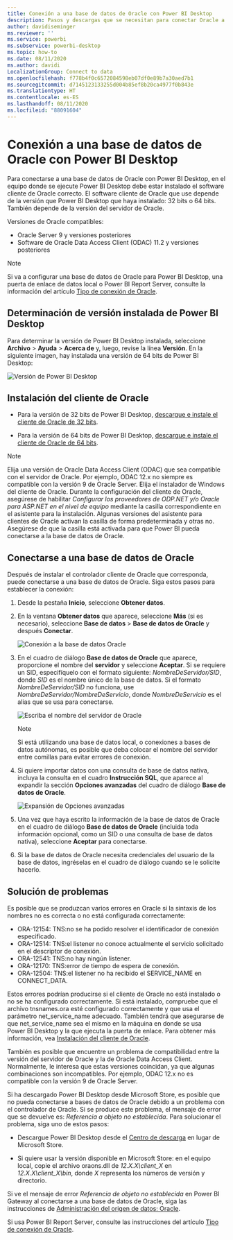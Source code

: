 ```yaml
---
title: Conexión a una base de datos de Oracle con Power BI Desktop
description: Pasos y descargas que se necesitan para conectar Oracle a Power BI Desktop
author: davidiseminger
ms.reviewer: ''
ms.service: powerbi
ms.subservice: powerbi-desktop
ms.topic: how-to
ms.date: 08/11/2020
ms.author: davidi
LocalizationGroup: Connect to data
ms.openlocfilehash: f778b4f0c6572084598eb07df0e89b7a30aed7b1
ms.sourcegitcommit: d7145123133255d004b85ef8b20ca4977f0b843e
ms.translationtype: HT
ms.contentlocale: es-ES
ms.lasthandoff: 08/11/2020
ms.locfileid: "88091604"
---
```

# <a name="connect-to-an-oracle-database-with-power-bi-desktop"></a>Conexión a una base de datos de Oracle con Power BI Desktop
Para conectarse a una base de datos de Oracle con Power BI Desktop, en el equipo donde se ejecute Power BI Desktop debe estar instalado el software cliente de Oracle correcto. El software cliente de Oracle que use depende de la versión que Power BI Desktop que haya instalado: 32 bits o 64 bits. También depende de la versión del servidor de Oracle.

Versiones de Oracle compatibles: 
- Oracle Server 9 y versiones posteriores
- Software de Oracle Data Access Client (ODAC) 11.2 y versiones posteriores

> [!NOTE]
> Si va a configurar una base de datos de Oracle para Power BI Desktop, una puerta de enlace de datos local o Power BI Report Server, consulte la información del artículo [Tipo de conexión de Oracle](https://docs.microsoft.com/sql/reporting-services/report-data/oracle-connection-type-ssrs?view=sql-server-ver15). 


## <a name="determining-which-version-of-power-bi-desktop-is-installed"></a>Determinación de versión instalada de Power BI Desktop
Para determinar la versión de Power BI Desktop instalada, seleccione **Archivo** > **Ayuda** > **Acerca de** y, luego, revise la línea **Versión**. En la siguiente imagen, hay instalada una versión de 64 bits de Power BI Desktop:

![Versión de Power BI Desktop](media/desktop-connect-oracle-database/connect-oracle-database_1.png)

## <a name="install-the-oracle-client"></a>Instalación del cliente de Oracle
- Para la versión de 32 bits de Power BI Desktop, [descargue e instale el cliente de Oracle de 32 bits](https://www.oracle.com/technetwork/topics/dotnet/utilsoft-086879.html).

- Para la versión de 64 bits de Power BI Desktop, [descargue e instale el cliente de Oracle de 64 bits](https://www.oracle.com/database/technologies/odac-downloads.html).

> [!NOTE]
> Elija una versión de Oracle Data Access Client (ODAC) que sea compatible con el servidor de Oracle. Por ejemplo, ODAC 12.x no siempre es compatible con la versión 9 de Oracle Server.
> Elija el instalador de Windows del cliente de Oracle.
> Durante la configuración del cliente de Oracle, asegúrese de habilitar *Configurar los proveedores de ODP.NET y/o Oracle para ASP.NET en el nivel de equipo* mediante la casilla correspondiente en el asistente para la instalación. Algunas versiones del asistente para clientes de Oracle activan la casilla de forma predeterminada y otras no. Asegúrese de que la casilla está activada para que Power BI pueda conectarse a la base de datos de Oracle.

## <a name="connect-to-an-oracle-database"></a>Conectarse a una base de datos de Oracle
Después de instalar el controlador cliente de Oracle que corresponda, puede conectarse a una base de datos de Oracle. Siga estos pasos para establecer la conexión:

1. Desde la pestaña **Inicio**, seleccione **Obtener datos**. 

2. En la ventana **Obtener datos** que aparece, seleccione **Más** (si es necesario), seleccione **Base de datos** > **Base de datos de Oracle** y después **Conectar**.
   
   ![Conexión a la base de datos Oracle](media/desktop-connect-oracle-database/connect-oracle-database_2.png)
3. En el cuadro de diálogo **Base de datos de Oracle** que aparece, proporcione el nombre del **servidor** y seleccione **Aceptar**. Si se requiere un SID, especifíquelo con el formato siguiente: *NombreDeServidor/SID*, donde *SID* es el nombre único de la base de datos. Si el formato *NombreDeServidor/SID* no funciona, use *NombreDeServidor/NombreDeServicio*, donde *NombreDeServicio* es el alias que se usa para conectarse.


   ![Escriba el nombre del servidor de Oracle](media/desktop-connect-oracle-database/connect-oracle-database_3.png)

   > [!NOTE]
   > Si está utilizando una base de datos local, o conexiones a bases de datos autónomas, es posible que deba colocar el nombre del servidor entre comillas para evitar errores de conexión. 
      
4. Si quiere importar datos con una consulta de base de datos nativa, incluya la consulta en el cuadro **Instrucción SQL**, que aparece al expandir la sección **Opciones avanzadas** del cuadro de diálogo **Base de datos de Oracle**.
   
   ![Expansión de Opciones avanzadas](media/desktop-connect-oracle-database/connect-oracle-database_4.png)


5. Una vez que haya escrito la información de la base de datos de Oracle en el cuadro de diálogo **Base de datos de Oracle** (incluida toda información opcional, como un SID o una consulta de base de datos nativa), seleccione **Aceptar** para conectarse.
5. Si la base de datos de Oracle necesita credenciales del usuario de la base de datos, ingréselas en el cuadro de diálogo cuando se le solicite hacerlo.


## <a name="troubleshooting"></a>Solución de problemas

Es posible que se produzcan varios errores en Oracle si la sintaxis de los nombres no es correcta o no está configurada correctamente:

* ORA-12154: TNS:no se ha podido resolver el identificador de conexión especificado.
* ORA-12514: TNS:el listener no conoce actualmente el servicio solicitado en el descriptor de conexión.
* ORA-12541: TNS:no hay ningún listener.
* ORA-12170: TNS:error de tiempo de espera de conexión.
* ORA-12504: TNS:el listener no ha recibido el SERVICE_NAME en CONNECT_DATA.

Estos errores podrían producirse si el cliente de Oracle no está instalado o no se ha configurado correctamente. Si está instalado, compruebe que el archivo tnsnames.ora esté configurado correctamente y que usa el parámetro net_service_name adecuado. También tendrá que asegurarse de que net_service_name sea el mismo en la máquina en donde se usa Power BI Desktop y la que ejecuta la puerta de enlace. Para obtener más información, vea [Instalación del cliente de Oracle](#install-the-oracle-client).

También es posible que encuentre un problema de compatibilidad entre la versión del servidor de Oracle y la de Oracle Data Access Client. Normalmente, le interesa que estas versiones coincidan, ya que algunas combinaciones son incompatibles. Por ejemplo, ODAC 12.x no es compatible con la versión 9 de Oracle Server.

Si ha descargado Power BI Desktop desde Microsoft Store, es posible que no pueda conectarse a bases de datos de Oracle debido a un problema con el controlador de Oracle. Si se produce este problema, el mensaje de error que se devuelve es: *Referencia a objeto no establecida*. Para solucionar el problema, siga uno de estos pasos:

* Descargue Power BI Desktop desde el [Centro de descarga](https://www.microsoft.com/download/details.aspx?id=58494) en lugar de Microsoft Store.

* Si quiere usar la versión disponible en Microsoft Store: en el equipo local, copie el archivo oraons.dll de _12.X.X\client_X_ en _12.X.X\client_X\bin_, donde _X_ representa los números de versión y directorio.

Si ve el mensaje de error *Referencia de objeto no establecida* en Power BI Gateway al conectarse a una base de datos de Oracle, siga las instrucciones de [Administración del origen de datos: Oracle](service-gateway-onprem-manage-oracle.md).

Si usa Power BI Report Server, consulte las instrucciones del artículo [Tipo de conexión de Oracle](https://docs.microsoft.com/sql/reporting-services/report-data/oracle-connection-type-ssrs?view=sql-server-ver15).
